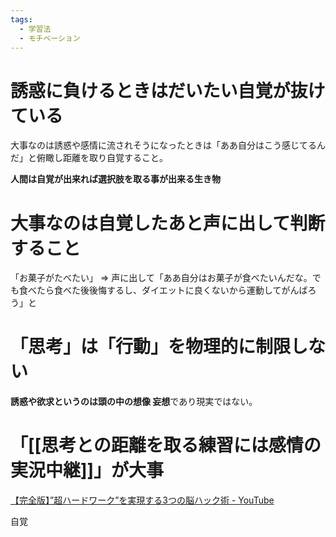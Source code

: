 ```yaml
---
tags:
  - 学習法
  - モチベーション
---
```

# 誘惑に負けるときはだいたい自覚が抜けている

大事なのは誘惑や感情に流されそうになったときは「ああ自分はこう感じてるんだ」と俯瞰し距離を取り自覚すること。

**人間は自覚が出来れば選択肢を取る事が出来る生き物**


# 大事なのは自覚したあと声に出して判断すること

「お菓子がたべたい」 => 声に出して「ああ自分はお菓子が食べたいんだな。でも食べたら食べた後後悔するし、ダイエットに良くないから運動してがんばろう」と

# 「思考」は「行動」を物理的に制限しない
**誘惑や欲求というのは頭の中の想像 妄想**であり現実ではない。

# 「[[思考との距離を取る練習には感情の実況中継]]」が大事


[【完全版】”超ハードワーク”を実現する3つの脳ハック術 - YouTube](https://www.youtube.com/watch?v=eIgjn2Iz7vc)

自覚